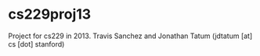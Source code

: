 cs229proj13
===========

Project for cs229 in 2013. Travis Sanchez and Jonathan Tatum (jdtatum [at] cs [dot] stanford)
